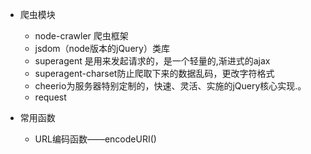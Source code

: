 - 爬虫模块
    - node-crawler 爬虫框架
    - jsdom（node版本的jQuery）类库
    - superagent 是用来发起请求的，是一个轻量的,渐进式的ajax
    - superagent-charset防止爬取下来的数据乱码，更改字符格式
    - cheerio为服务器特别定制的，快速、灵活、实施的jQuery核心实现.。
    - request



- 常用函数
  - URL编码函数——encodeURI()

